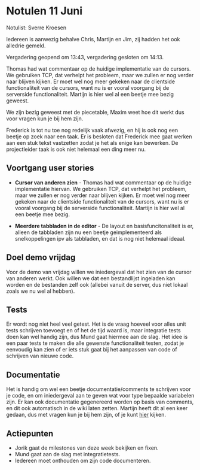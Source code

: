 # Notulen 11 Juni
Notulist: Sverre Kroesen

Iedereen is aanwezig behalve Chris, Martijn en Jim, zij hadden het ook alledrie gemeld.

Vergadering geopend om 13:43, vergadering gesloten om 14:13.

Thomas had wat commentaar op de huidige implementatie van de cursors. We gebruiken TCP, dat verhelpt het probleem, maar we zullen er nog verder naar blijven kijken. Er moet wel nog meer gekeken naar de clientside functionaliteit van de cursors, want nu is er vooral voorgang bij de serverside functionaliteit. Martijn is hier wel al een beetje mee bezig geweest.  

We zijn bezig geweest met de piecetable, Maxim weet hoe dit werkt dus voor vragen kun je bij hem zijn.

Frederick is tot nu toe nog redelijk vaak afwezig, en hij is ook nog een beetje op zoek naar een taak. Er is besloten dat Frederick mee gaat werken aan een stuk tekst vastzetten zodat je het als enige kan bewerken. De projectleider taak is ook niet helemaal een ding meer nu.

## Voortgang user stories
- **Cursor van anderen zien** - Thomas had wat commentaar op de huidige implementatie hiervan. We gebruiken TCP, dat verhelpt het probleem, maar we zullen er nog verder naar blijven kijken. Er moet wel nog meer gekeken naar de clientside functionaliteit van de cursors, want nu is er vooral voorgang bij de serverside functionaliteit. Martijn is hier wel al een beetje mee bezig.

- **Meerdere tabbladen in de editor** - De layout en basisfuncitonaliteit is er, alleen de tabbladen zijn nu een beetje geimplementeerd als snelkoppelingen ipv als tabbladen, en dat is nog niet helemaal ideaal.

## Doel demo vrijdag
Voor de demo van vrijdag willen we iniedergeval dat het zien van de cursor van anderen werkt. Ook willen we dat een bestandlijst ingeladen kan worden en de bestanden zelf ook (allebei vanuit de server, dus niet lokaal zoals we nu wel al hebben).

## Tests
Er wordt nog niet heel veel getest. Het is de vraag hoeveel voor alles unit tests schrijven toevoegt en of het de tijd waard is, maar integratie tests doen kan wel handig zijn, dus Mund gaat hiermee aan de slag. Het idee is een paar tests te maken die alle gewenste functionaliteit testen, zodat je eenvoudig kan zien of er iets stuk gaat bij het aanpassen van code of schrijven van nieuwe code.

## Documentatie
Het is handig om wel een beetje documentatie/comments te schrijven voor je code, en om iniedergeval aan te geven wat voor type bepaalde variabelen zijn. Er kan ook documentatie gegenereerd worden op basis van comments, en dit ook automatisch in de wiki laten zetten. Martijn heeft dit al een keer gedaan, dus met vragen kun je bij hem zijn, of je kunt [hier](https://jsdoc.app) kijken.

## Actiepunten
- Jorik gaat de milestones van deze week bekijken en fixen.
- Mund gaat aan de slag met integratietests.
- Iedereen moet onthouden om zijn code documenteren.
